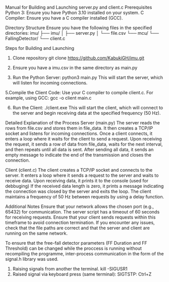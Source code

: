 Manual for Building and Launching server.py and client.c
Prerequisites
Python 3: Ensure you have Python 3.10 installed on your system.
C Compiler: Ensure you have a C compiler installed (GCC).

Directory Structure
Ensure you have the following files in the specified directories:
imu/
├── imu/
│   ├── server.py
│   └── file.csv
└── mcu/
    └── FallingDetector/
        └── client.c

Steps for Building and Launching
1. Clone repository
git clone https://github.com/KabukiGH/imu.git

2. Ensure you have a imu.csv in the same directory as main.py
   
4. Run the Python Server:
python3 main.py
This will start the server, which will listen for incoming connections.

5.Compile the Client Code:
Use your C compiler to compile client.c. For example, using GCC:
gcc -o client main.c

6. Run the Client:
./client.exe
This will start the client, which will connect to the server and begin receiving data at the specified frequency (50 Hz).

Detailed Explanation of the Process
Server (main.py)
The server reads the rows from file.csv and stores them in file_data.
It then creates a TCP/IP socket and listens for incoming connections.
Once a client connects, it enters a loop where it waits for the client to send a request.
Upon receiving the request, it sends a row of data from file_data, waits for the next interval, and then repeats until all data is sent.
After sending all data, it sends an empty message to indicate the end of the transmission and closes the connection.

Client (client.c)
The client creates a TCP/IP socket and connects to the server.
It enters a loop where it sends a request to the server and waits to receive data.
Upon receiving data, it prints it to the console (used for debbuging)
If the received data length is zero, it prints a message indicating the connection was closed by the server and exits the loop.
The client maintains a frequency of 50 Hz between requests by using a delay function.

Additional Notes
Ensure that your network allows the chosen port (e.g., 65432) for communication.
The server script has a timeout of 60 seconds for receiving requests. Ensure that your client sends requests within this timeframe to avoid connection termination.
If you encounter any issues, check that the file paths are correct and that the server and client are running on the same network.

To ensure that the free-fall detector parameters (FF Duration and FF Threshold) can be changed while the proccess is running without recompiling the programme, 
inter-process communication in the form of the signal.h library was used.
1. Raising signals from another the terminal.
kill -SIGUSR1 <pid>
2. Raised signal via keyboard press (same terminal):
SIGTSTP: Ctrl+Z
